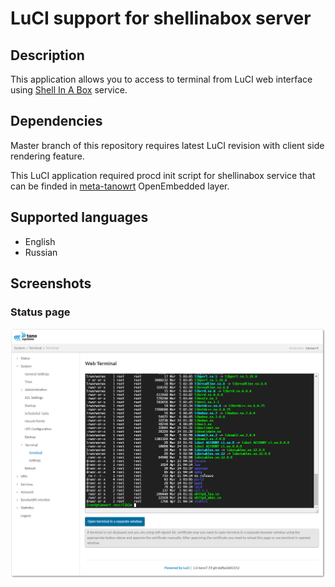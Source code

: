 # LuCI support for shellinabox server

## Description
This application allows you to access to terminal from LuCI web interface using [Shell In A Box](https://github.com/shellinabox/shellinabox) service.

## Dependencies
Master branch of this repository requires latest LuCI revision with client side rendering feature.

This LuCI application required procd init script for shellinabox service that can be finded
in [meta-tanowrt](https://github.com/tano-systems/meta-tanowrt.git) OpenEmbedded layer.

## Supported languages
- English
- Russian

## Screenshots

### Status page
![Terminal page](screenshots/luci-app-tn-shellinabox-terminal.png?raw=true "Terminal page")

